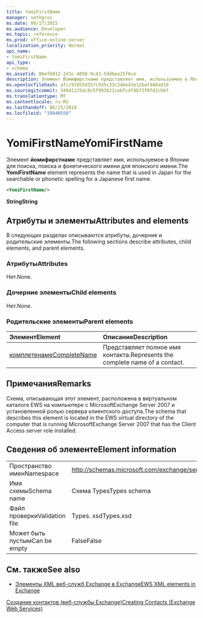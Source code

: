 ```yaml
---
title: YomiFirstName
manager: sethgros
ms.date: 09/17/2015
ms.audience: Developer
ms.topic: reference
ms.prod: office-online-server
localization_priority: Normal
api_name:
- YomiFirstName
api_type:
- schema
ms.assetid: 86ef6012-2d3c-4058-9c43-5ddbea25f6ce
description: Элемент Йомифирстнаме представляет имя, используемое в Японии для поиска, поиска и фонетического имени для японского имени.
ms.openlocfilehash: afcc91055d357c935c33c246e43e12bafd48ad10
ms.sourcegitcommit: 34041125dc8c5f993b21cebfc4f8b72f0fd2cb6f
ms.translationtype: MT
ms.contentlocale: ru-RU
ms.lasthandoff: 06/25/2018
ms.locfileid: "19840550"
---
```

# <a name="yomifirstname"></a><span data-ttu-id="2d62a-103">YomiFirstName</span><span class="sxs-lookup"><span data-stu-id="2d62a-103">YomiFirstName</span></span>

<span data-ttu-id="2d62a-104">Элемент **йомифирстнаме** представляет имя, используемое в Японии для поиска, поиска и фонетического имени для японского имени.</span><span class="sxs-lookup"><span data-stu-id="2d62a-104">The **YomiFirstName** element represents the name that is used in Japan for the searchable or phonetic spelling for a Japanese first name.</span></span> 
  
```xml
<YomiFirstName/>
```

 <span data-ttu-id="2d62a-105">**String**</span><span class="sxs-lookup"><span data-stu-id="2d62a-105">**String**</span></span>
## <a name="attributes-and-elements"></a><span data-ttu-id="2d62a-106">Атрибуты и элементы</span><span class="sxs-lookup"><span data-stu-id="2d62a-106">Attributes and elements</span></span>

<span data-ttu-id="2d62a-107">В следующих разделах описываются атрибуты, дочерние и родительские элементы.</span><span class="sxs-lookup"><span data-stu-id="2d62a-107">The following sections describe attributes, child elements, and parent elements.</span></span>
  
### <a name="attributes"></a><span data-ttu-id="2d62a-108">Атрибуты</span><span class="sxs-lookup"><span data-stu-id="2d62a-108">Attributes</span></span>

<span data-ttu-id="2d62a-109">Нет.</span><span class="sxs-lookup"><span data-stu-id="2d62a-109">None.</span></span>
  
### <a name="child-elements"></a><span data-ttu-id="2d62a-110">Дочерние элементы</span><span class="sxs-lookup"><span data-stu-id="2d62a-110">Child elements</span></span>

<span data-ttu-id="2d62a-111">Нет.</span><span class="sxs-lookup"><span data-stu-id="2d62a-111">None.</span></span>
  
### <a name="parent-elements"></a><span data-ttu-id="2d62a-112">Родительские элементы</span><span class="sxs-lookup"><span data-stu-id="2d62a-112">Parent elements</span></span>

|<span data-ttu-id="2d62a-113">**Элемент**</span><span class="sxs-lookup"><span data-stu-id="2d62a-113">**Element**</span></span>|<span data-ttu-id="2d62a-114">**Описание**</span><span class="sxs-lookup"><span data-stu-id="2d62a-114">**Description**</span></span>|
|:-----|:-----|
|[<span data-ttu-id="2d62a-115">комплетенаме</span><span class="sxs-lookup"><span data-stu-id="2d62a-115">CompleteName</span></span>](completename.md) <br/> |<span data-ttu-id="2d62a-116">Представляет полное имя контакта.</span><span class="sxs-lookup"><span data-stu-id="2d62a-116">Represents the complete name of a contact.</span></span>  <br/> |
   
## <a name="remarks"></a><span data-ttu-id="2d62a-117">Примечания</span><span class="sxs-lookup"><span data-stu-id="2d62a-117">Remarks</span></span>

<span data-ttu-id="2d62a-118">Схема, описывающая этот элемент, расположена в виртуальном каталоге EWS на компьютере с MicrosoftExchange Server 2007 и установленной ролью сервера клиентского доступа.</span><span class="sxs-lookup"><span data-stu-id="2d62a-118">The schema that describes this element is located in the EWS virtual directory of the computer that is running MicrosoftExchange Server 2007 that has the Client Access server role installed.</span></span>
  
## <a name="element-information"></a><span data-ttu-id="2d62a-119">Сведения об элементе</span><span class="sxs-lookup"><span data-stu-id="2d62a-119">Element information</span></span>

|||
|:-----|:-----|
|<span data-ttu-id="2d62a-120">Пространство имен</span><span class="sxs-lookup"><span data-stu-id="2d62a-120">Namespace</span></span>  <br/> |http://schemas.microsoft.com/exchange/services/2006/types  <br/> |
|<span data-ttu-id="2d62a-121">Имя схемы</span><span class="sxs-lookup"><span data-stu-id="2d62a-121">Schema name</span></span>  <br/> |<span data-ttu-id="2d62a-122">Схема Types</span><span class="sxs-lookup"><span data-stu-id="2d62a-122">Types schema</span></span>  <br/> |
|<span data-ttu-id="2d62a-123">Файл проверки</span><span class="sxs-lookup"><span data-stu-id="2d62a-123">Validation file</span></span>  <br/> |<span data-ttu-id="2d62a-124">Types. xsd</span><span class="sxs-lookup"><span data-stu-id="2d62a-124">Types.xsd</span></span>  <br/> |
|<span data-ttu-id="2d62a-125">Может быть пустым</span><span class="sxs-lookup"><span data-stu-id="2d62a-125">Can be empty</span></span>  <br/> |<span data-ttu-id="2d62a-126">False</span><span class="sxs-lookup"><span data-stu-id="2d62a-126">False</span></span>  <br/> |
   
## <a name="see-also"></a><span data-ttu-id="2d62a-127">См. также</span><span class="sxs-lookup"><span data-stu-id="2d62a-127">See also</span></span>



- [<span data-ttu-id="2d62a-128">Элементы XML веб-служб Exchange в Exchange</span><span class="sxs-lookup"><span data-stu-id="2d62a-128">EWS XML elements in Exchange</span></span>](ews-xml-elements-in-exchange.md)


[<span data-ttu-id="2d62a-129">Создание контактов (веб-службы Exchange)</span><span class="sxs-lookup"><span data-stu-id="2d62a-129">Creating Contacts (Exchange Web Services)</span></span>](http://msdn.microsoft.com/library/4845917e-70d1-481c-bbd7-011ec6571789%28Office.15%29.aspx)

